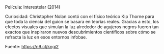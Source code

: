 Película: Interestelar (2014)

Curiosidad: Christopher Nolan contó con el físico teórico Kip Thorne para que toda la ciencia del guion se basara en teorías reales. Gracias a esto, los efectos visuales que simulan la luz alrededor de agujeros negros fueron tan exactos que inspiraron nuevos descubrimientos científicos sobre cómo se refracta la luz en esos entornos 
infobae.

Fuente: https://n9.cl/kngi2
